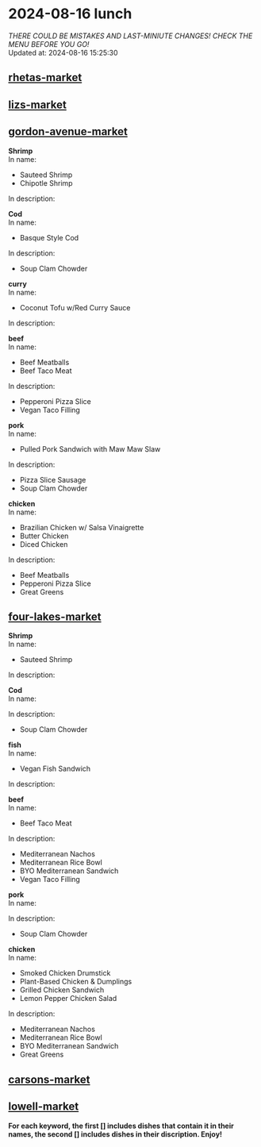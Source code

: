 # 2024-08-16 lunch  
*THERE COULD BE MISTAKES AND LAST-MINIUTE CHANGES! CHECK THE MENU BEFORE YOU GO!*  
Updated at: 2024-08-16 15:25:30  
## [rhetas-market](https://wisc-housingdining.nutrislice.com/menu/rhetas-market/lunch/2024-08-16)  
## [lizs-market](https://wisc-housingdining.nutrislice.com/menu/lizs-market/lunch/2024-08-16)  
## [gordon-avenue-market](https://wisc-housingdining.nutrislice.com/menu/gordon-avenue-market/lunch/2024-08-16)  
**Shrimp**  
In name:   
 - Sauteed Shrimp  
 - Chipotle Shrimp  
  
In description:   
  
**Cod**  
In name:   
 - Basque Style Cod  
  
In description:   
 - Soup Clam Chowder  
  
**curry**  
In name:   
 - Coconut Tofu w/Red Curry Sauce  
  
In description:   
  
**beef**  
In name:   
 - Beef Meatballs  
 - Beef Taco Meat  
  
In description:   
 - Pepperoni Pizza Slice  
 - Vegan Taco Filling  
  
**pork**  
In name:   
 - Pulled Pork Sandwich with Maw Maw Slaw  
  
In description:   
 - Pizza Slice Sausage  
 - Soup Clam Chowder  
  
**chicken**  
In name:   
 - Brazilian Chicken w/ Salsa Vinaigrette  
 - Butter Chicken  
 - Diced Chicken  
  
In description:   
 - Beef Meatballs  
 - Pepperoni Pizza Slice  
 - Great Greens  
  
## [four-lakes-market](https://wisc-housingdining.nutrislice.com/menu/four-lakes-market/lunch/2024-08-16)  
**Shrimp**  
In name:   
 - Sauteed Shrimp  
  
In description:   
  
**Cod**  
In name:   
  
In description:   
 - Soup Clam Chowder  
  
**fish**  
In name:   
 - Vegan Fish Sandwich  
  
In description:   
  
**beef**  
In name:   
 - Beef Taco Meat  
  
In description:   
 - Mediterranean Nachos  
 - Mediterranean Rice Bowl  
 - BYO Mediterranean Sandwich  
 - Vegan Taco Filling  
  
**pork**  
In name:   
  
In description:   
 - Soup Clam Chowder  
  
**chicken**  
In name:   
 - Smoked Chicken Drumstick  
 - Plant-Based Chicken & Dumplings  
 - Grilled Chicken Sandwich  
 - Lemon Pepper Chicken Salad  
  
In description:   
 - Mediterranean Nachos  
 - Mediterranean Rice Bowl  
 - BYO Mediterranean Sandwich  
 - Great Greens  
  
## [carsons-market](https://wisc-housingdining.nutrislice.com/menu/carsons-market/lunch/2024-08-16)  
## [lowell-market](https://wisc-housingdining.nutrislice.com/menu/lowell-market/lunch/2024-08-16)  
  
**For each keyword, the first [] includes dishes that contain it in their names, the second [] includes dishes in their discription. Enjoy!**  
